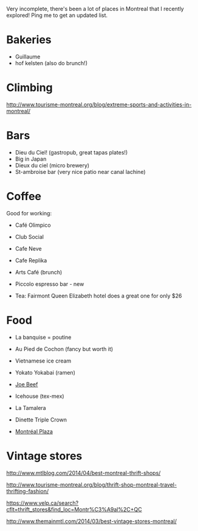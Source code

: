 Very incomplete, there's been a lot of places in Montreal that I recently explored! Ping me to get an updated list.

# Bakeries

* Guillaume
* hof kelsten (also do brunch!)

# Climbing

http://www.tourisme-montreal.org/blog/extreme-sports-and-activities-in-montreal/

# Bars

* Dieu du Ciel! (gastropub, great tapas plates!)
* Big in Japan
* Dieux du ciel (micro brewery)
* St-ambroise bar (very nice patio near canal lachine)

# Coffee

Good for working:

* Café Olimpico
* Club Social
* Cafe Neve
* Cafe Replika

* Arts Café (brunch)
* Piccolo espresso bar - new
* Tea: Fairmont Queen Elizabeth hotel does a great one for only $26

# Food

* La banquise = poutine
* Au Pied de Cochon (fancy but worth it)
* Vietnamese ice cream
* Yokato Yokabai (ramen)
* [Joe Beef](http://joebeef.ca/)
* Icehouse (tex-mex)
* La Tamalera
* Dinette Triple Crown

* [Montréal Plaza](https://montrealplaza.com/en/)

# Vintage stores

http://www.mtlblog.com/2014/04/best-montreal-thrift-shops/

http://www.tourisme-montreal.org/blog/thrift-shop-montreal-travel-thrifting-fashion/

https://www.yelp.ca/search?cflt=thrift_stores&find_loc=Montr%C3%A9al%2C+QC

http://www.themainmtl.com/2014/03/best-vintage-stores-montreal/
